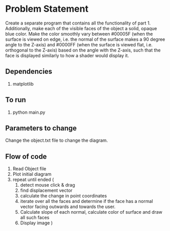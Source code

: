 # Problem Statement
Create a separate program that contains all the functionality of part 1.
 Additionally, make each of the visible faces of the object a solid, opaque blue color. Make the color smoothly vary between #00005F (when the surface is viewed on edge, i.e. the normal of the surface makes a 90 degree angle to the Z-axis) and #0000FF (when the surface is viewed flat, i.e. orthogonal to the Z-axis) based on the angle with the Z-axis, such that the face is displayed similarly to how a shader would display it.


## Dependencies
1. matplotlib

## To run
1. python main.py

## Parameters to change
Change the object.txt file to change the diagram.

## Flow of code
1. Read Object file
2. Plot initial diagram
3. repeat until ended (
    1. detect mouse click & drag
    2. find displacement vector
    3. calculate the change in point coordinates
    4. iterate over all the faces and determine if the face has a normal vector facing outwards and towards the user. 
    5. Calculate slope of each normal, calculate color of surface and draw all such faces
    6. Display image
)
